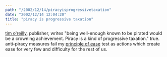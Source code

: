 ```yaml
---
path: "/2002/12/14/piracyisprogressivetaxation" 
date: "2002/12/14 12:04:20" 
title: "piracy is progressive taxation" 
---
```

<a href="http://www.openp2p.com/pub/a/p2p/2002/12/11/piracy.html">tim o'reilly</a>, publisher, writes "being well-enough known to be pirated would be a crowning achievement. Piracy is a kind of progressive taxation." true. anti-piracy measures fail my <a href="http://weblog.randomchaos.com/index.php?date=2002-11-28&amp;title=the+principle+of+ease">principle of ease</a> test as actions which create ease for very few and difficulty for the rest of us.